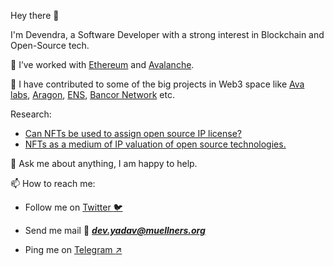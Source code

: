 Hey there 👋

I'm Devendra, a Software Developer with a strong interest in Blockchain and Open-Source tech.

🌱 I’ve worked with [Ethereum](https://ethereum.org/en/) and [Avalanche](https://www.avalabs.org/).

🥇 I have contributed to some of the big projects in Web3 space like [Ava labs](https://github.com/ava-labs/avalanche-docs/graphs/contributors), [Aragon](https://github.com/aragon), [ENS](https://github.com/ensdomains/address-encoder/graphs/contributors), 
[Bancor Network](https://github.com/bancorprotocol/sdk/graphs/contributors) etc.

Research:
- [Can NFTs be used to assign open source IP license?](https://www.councilpost.net/data-integrity/blockchain/devendra/nft-based-open-source-licensing-2/)
- [NFTs as a medium of IP valuation of open source technologies.](https://www.councilpost.net/data-integrity/blockchain/devendra/nft-based-licence-of-oss/)

💬 Ask me about anything, I am happy to help.

📫 How to reach me: 

- Follow me on  [Twitter :bird:](https://twitter.com/de_villa7)

- Send me mail :love_letter: ***dev.yadav@muellners.org***

- Ping me on [Telegram :arrow_upper_right:](https://t.me/Devilla7)
